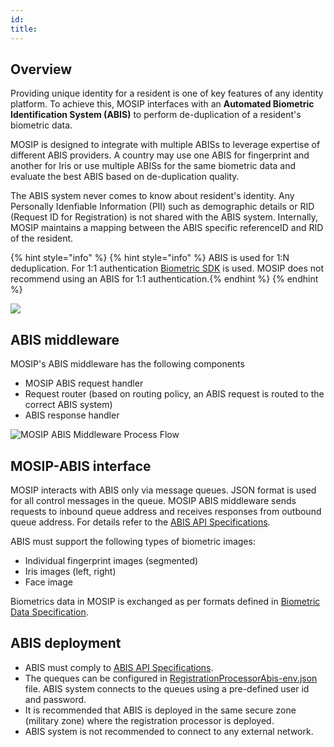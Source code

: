 ```yaml
---
id: 
title: 
---
```

## Overview

Providing unique identity for a resident is one of key features of any identity platform. To achieve this, MOSIP interfaces with an **Automated Biometric Identification System (ABIS)** to perform de-duplication of a resident's biometric data. 

MOSIP is designed to integrate with multiple ABISs to leverage expertise of different ABIS providers. A country may use one ABIS for fingerprint and another for Iris or use multiple ABISs for the same biometric data and evaluate the best ABIS based on de-duplication quality. 

The ABIS system never comes to know about resident's identity. Any Personally Idenfiable Information (PII) such as demographic details or RID (Request ID for Registration) is not shared with the ABIS system. Internally, MOSIP maintains a mapping between the ABIS specific referenceID and RID of the resident.

{% hint style="info" %}
{% hint style="info" %} ABIS is used for 1:N deduplication. For 1:1 authentication [Biometric SDK](Biometric-SDK.md) is used. MOSIP does not recommend using an ABIS for 1:1 authentication.{% endhint %}
{% endhint %}

![](_images/biometrics/abis_middleware.png)

## ABIS middleware
MOSIP's ABIS middleware has the following components
- MOSIP ABIS request handler 
- Request router (based on routing policy, an ABIS request is routed to the correct ABIS system)
- ABIS response handler

![MOSIP ABIS Middleware Process Flow](_images/biometrics/abis_middleware-process_flow.png)

## MOSIP-ABIS interface

MOSIP interacts with ABIS only via message queues. JSON format is used for all control messages in the queue. MOSIP ABIS middleware sends requests to inbound queue address and receives responses from outbound queue address.
For details refer to the [ABIS API Specifications](ABIS-APIs.md).

ABIS must support the following types of biometric images:
* Individual fingerprint images (segmented)
* Iris images (left, right)
* Face image

Biometrics data in MOSIP is exchanged as per formats defined in [Biometric Data Specification](Biometric-Data-Specification.md). 


## ABIS deployment
* ABIS must comply to [ABIS API Specifications](ABIS-APIs.md).
* The queques can be configured in [RegistrationProcessorAbis-env.json](https://github.com/mosip/mosip-config/blob/master/config-templates/RegistrationProcessorAbis-env.json) file.
 ABIS system connects to the queues using a pre-defined user id and password. 
* It is recommended that ABIS is deployed in the same secure zone (military zone) where the registration processor is deployed. 
* ABIS system is not recommended to connect to any external network.

